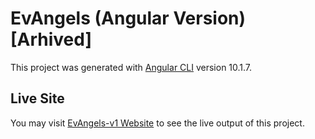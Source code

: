 # EvAngels (Angular Version) [Arhived]

This project was generated with [Angular CLI](https://github.com/angular/angular-cli) version 10.1.7.

## Live Site

You may visit [EvAngels-v1 Website](https://evangels-v1.lojhiic.com) to see the live output of this project.